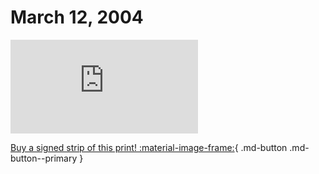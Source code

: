# March 12, 2004

![](https://www.achewood.com/comic.php?date=03122004)

[Buy a signed strip of this print! :material-image-frame:](https://achewood-holiday-pop-up.myshopify.com/products/strip#03122004){ .md-button .md-button--primary }
